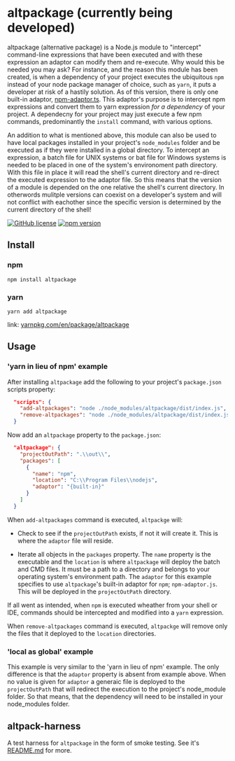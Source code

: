 # altpackage (currently being developed)

altpackage (alternative package) is a Node.js module to "intercept" command-line expressions that have been executed and with these expression an adaptor can modify them and re-execute. Why would this be needed you may ask? For instance, and the reason this module has been created, is when a dependency of your project executes the ubiquitous `npm` instead of your node package manager of choice, such as `yarn`, it puts a developer at risk of a hastily solution. As of this version, there is only one built-in adaptor, [npm-adaptor.ts](https://github.com/marckassay/altpackage/blob/master/lib/adaptor/built-in/npm-adaptor.ts). This adaptor's purpose is to intercept npm expressions and convert them to yarn expression *for a dependency* of your project. A dependecny for your project may just execute a few npm commands, predominantly the `install` command, with various options.

An addition to what is mentioned above, this module can also be used to have local packages installed in your project's `node_modules` folder and be executed as if they were installed in a global directory. To intercept an expression, a batch file for UNIX systems or bat file for Windows systems is needed to be placed in one of the system's environoment path directory. With this file in place it will read the shell's current directory and re-direct the executed expression to the adaptor file. So this means that the version of a module is depended on the one relative the shell's current directory. In otherwords mulitple versions can coexist on a developer's system and will not conflict with eachother since the specific version is determined by the current directory of the shell!

[![GitHub license](https://img.shields.io/badge/license-MIT-blue.svg)](https://github.com/marckassay/altpackage/blob/master/LICENSE) [![npm version](https://img.shields.io/npm/v/altpackage.svg?style=flat)](https://www.npmjs.com/package/altpackage)

## Install

### npm

```shell
npm install altpackage
```

### yarn

```shell
yarn add altpackage
```

link: [yarnpkg.com/en/package/altpackage](https://yarnpkg.com/en/package/altpackage)

## Usage

### 'yarn in lieu of npm' example

After installing `altpackage` add the following to your project's `package.json` scripts property:

```json
  "scripts": {
    "add-altpackages": "node ./node_modules/altpackage/dist/index.js",
    "remove-altpackages": "node ./node_modules/altpackage/dist/index.js -remove"
  }
```

Now add an `altpackage` property to the `package.json`:

```json
  "altpackage": {
    "projectOutPath": ".\\out\\",
    "packages": [
      {
        "name": "npm",
        "location": "C:\\Program Files\\nodejs",
        "adaptor": "{built-in}"
      }
    ]
  }
```

When `add-altpackages` command is executed, `altpackge` will:

* Check to see if the `projectOutPath` exists, if not it will create it. This is where the `adaptor` file will reside.

* Iterate all objects in the `packages` property. The `name` property is the executable and the `location` is where `altpackage` will deploy the batch and CMD files. It must be a path to a directory and belongs to your operating system's environment path. The `adaptor` for this example specifies to use `altpackage`'s built-in adaptor for `npm`; `npm-adaptor.js`. This will be deployed in the `projectOutPath` directory.

If all went as intended, when `npm` is executed wheather from your shell or IDE, commands should be intercepted and modified into a `yarn` expression.

When `remove-altpackages` command is executed, `altpackge` will remove only the files that it deployed to the `location` directories.

### 'local as global' example

This example is very similar to the 'yarn in lieu of npm' example. The only difference is that the `adaptor` property is absent from example above. When no value is given for `adaptor` a generaic file is deployed to the `projectOutPath` that will redirect the execution to the project's node_module folder. So that means, that the dependency will need to be installed in your node_modules folder.

## altpack-harness

A test harness for `altpackage` in the form of smoke testing. See it's [README.md](https://github.com/marckassay/altpackage/blob/master/harness/README.md) for more.